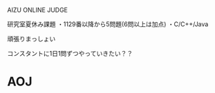 AIZU ONLINE JUDGE

研究室夏休み課題
・1129番以降から5問題(6問以上は加点)
・C/C++/Java

頑張りまっしょい

コンスタントに1日1問ずつやっていきたい？？
# AOJ
